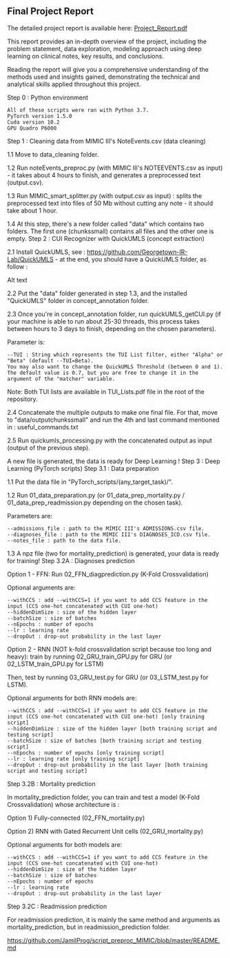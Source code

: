 ## Final Project Report

The detailed project report is available here: [Project_Report.pdf](./docs/Project_Report.pdf)

This report provides an in-depth overview of the project, including the problem statement, data exploration, modeling approach using deep learning on clinical notes, key results, and conclusions.  

Reading the report will give you a comprehensive understanding of the methods used and insights gained, demonstrating the technical and analytical skills applied throughout this project.



Step 0 : Python environment

    All of these scripts were ran with Python 3.7.
    PyTorch version 1.5.0
    Cuda version 10.2
    GPU Quadro P6000

Step 1 : Cleaning data from MIMIC III's NoteEvents.csv (data cleaning)

1.1 Move to data_cleaning folder.

1.2 Run noteEvents_preproc.py (with MIMIC III's NOTEEVENTS.csv as input) - it takes about 4 hours to finish, and generates a preprocessed text (output.csv).

1.3 Run MIMIC_smart_splitter.py (with output.csv as input) : splits the preprocessed text into files of 50 Mb without cutting any note - it should take about 1 hour.

1.4 At this step, there's a new folder called "data" which contains two folders. The first one (chunkssmall) contains all files and the other one is empty.
Step 2 : CUI Recognizer with QuickUMLS (concept extraction)

2.1 Install QuickUMLS, see : https://github.com/Georgetown-IR-Lab/QuickUMLS - at the end, you should have a QuickUMLS folder, as follow :

Alt text

2.2 Put the "data" folder generated in step 1.3, and the installed "QuickUMLS" folder in concept_annotation folder.

2.3 Once you're in concept_annotation folder, run quickUMLS_getCUI.py (if your machine is able to run about 25-30 threads, this process takes between hours to 3 days to finish, depending on the chosen parameters).

Parameter is:

    --TUI : String which represents the TUI List filter, either "Alpha" or "Beta" (default --TUI=Beta).
    You may also want to change the QuickUMLS Threshold (between 0 and 1). The default value is 0.7, but you are free to change it in the argument of the "matcher" variable.

Note: Both TUI lists are available in TUI_Lists.pdf file in the root of the repository.

2.4 Concatenate the multiple outputs to make one final file. For that, move to "data/outputchunkssmall" and run the 4th and last command mentioned in : useful_commands.txt

2.5 Run quickumls_processing.py with the concatenated output as input (output of the previous step).

A new file is generated, the data is ready for Deep Learning !
Step 3 : Deep Learning (PyTorch scripts)
Step 3.1 : Data preparation

1.1 Put the data file in "PyTorch_scripts/(any_target_task)/".

1.2 Run 01_data_preparation.py (or 01_data_prep_mortality.py / 01_data_prep_readmission.py depending on the chosen task).

Parameters are:

    --admissions_file : path to the MIMIC III's ADMISSIONS.csv file.
    --diagnoses_file : path to the MIMIC III's DIAGNOSES_ICD.csv file.
    --notes_file : path to the data file.

1.3 A npz file (two for mortality_prediction) is generated, your data is ready for training!
Step 3.2A : Diagnoses prediction

Option 1 - FFN: Run 02_FFN_diagprediction.py (K-Fold Crossvalidation)

Optional arguments are:

    --withCCS : add --withCCS=1 if you want to add CCS feature in the input (CCS one-hot concatenated with CUI one-hot)
    --hiddenDimSize : size of the hidden layer
    --batchSize : size of batches
    --nEpochs : number of epochs
    --lr : learning rate
    --dropOut : drop-out probability in the last layer

Option 2 - RNN (NOT k-fold crossvalidation script because too long and heavy): train by running 02_GRU_train_GPU.py for GRU (or 02_LSTM_train_GPU.py for LSTM)

Then, test by running 03_GRU_test.py for GRU (or 03_LSTM_test.py for LSTM).

Optional arguments for both RNN models are:

    --withCCS : add --withCCS=1 if you want to add CCS feature in the input (CCS one-hot concatenated with CUI one-hot) [only training script]
    --hiddenDimSize : size of the hidden layer [both training script and testing script]
    --batchSize : size of batches [both training script and testing script]
    --nEpochs : number of epochs [only training script]
    --lr : learning rate [only training script]
    --dropOut : drop-out probability in the last layer [both training script and testing script]

Step 3.2B : Mortality prediction

In mortality_prediction folder, you can train and test a model (K-Fold Crossvalidation) whose architecture is :

Option 1) Fully-connected (02_FFN_mortality.py)

Option 2) RNN with Gated Recurrent Unit cells (02_GRU_mortality.py)

Optional arguments for both models are:

    --withCCS : add --withCCS=1 if you want to add CCS feature in the input (CCS one-hot concatenated with CUI one-hot)
    --hiddenDimSize : size of the hidden layer
    --batchSize : size of batches
    --nEpochs : number of epochs
    --lr : learning rate
    --dropOut : drop-out probability in the last layer

Step 3.2C : Readmission prediction

For readmission prediction, it is mainly the same method and arguments as mortality_prediction, but in readmission_prediction folder.

https://github.com/JamilProg/script_preproc_MIMIC/blob/master/README.md
